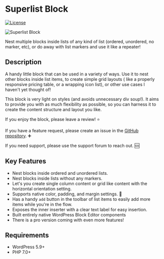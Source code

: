 # Superlist Block
[![License](https://img.shields.io/badge/license-GPL--2.0%2B-black.svg)](https://github.com/createwithrani/superlist/blob/main/license.txt)

![Superlist Block](https://github.com/createwithrani/superlist/blob/main/assets/banner-1544x500.png?raw=true)

Nest multiple blocks inside lists of any kind of list (ordered, unordered, no marker, etc), or do away with list markers and use it like a repeater!

## Description

A handy little block that can be used in a variety of ways. Use it to nest other blocks inside list items, to create simple grid layouts ( like a properly responsive pricing table, or a wrapping icon list), or other use cases I haven't yet thought of!

This block is very light on styles (and avoids unnecessary div soup!). It aims to provide you with as much flexibility as possible, so you can harness it to create the content structure and layout you like.

If you enjoy the block, please leave a review! ⭐

If you have a feature request, please create an issue in the [GitHub repository](https://github.com/createwithrani/superlist). ➕

If you need support, please use the support forum to reach out. 🆘

## Key Features

* Nest blocks inside ordered and unordered lists.
* Nest blocks inside lists without any markers.
* Let's you create single column content or grid like content with the horizontal orientation setting.
* Supports native color, padding, and margin settings. 🎉
* Has a handy `add` button in the toolbar of list items to easily add more items while you're in the flow.
* Exposes the inner inserter with a clear text label for easy insertion.
* Built entirely native WordPress Block Editor components
* There is a pro version coming with even more features!

## Requirements

- WordPress 5.9+
- PHP 7.0+
